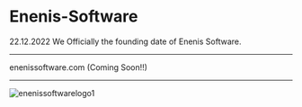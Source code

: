 # <b>Enenis-Software</b>
22.12.2022 We Officially the founding date of Enenis Software.
<br>

<hr>
enenissoftware.com (Coming Soon!!)

<br>

<hr>

![enenissoftwarelogo1](https://user-images.githubusercontent.com/99321522/209995969-47f556ca-a0bf-40f4-b141-7175997c64e3.png)

